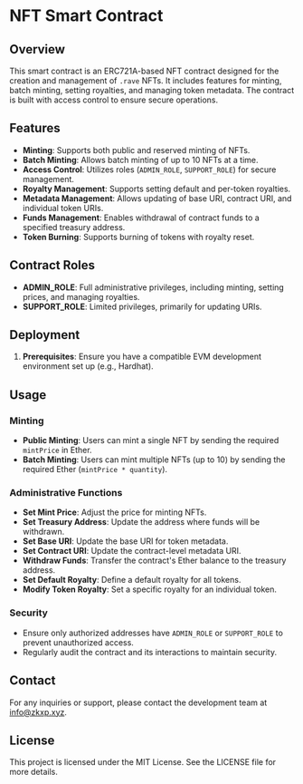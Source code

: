# NFT Smart Contract

## Overview

This smart contract is an ERC721A-based NFT contract designed for the creation and management of `.rave` NFTs. It includes features for minting, batch minting, setting royalties, and managing token metadata.
The contract is built with access control to ensure secure operations.

## Features

- **Minting**: Supports both public and reserved minting of NFTs.
- **Batch Minting**: Allows batch minting of up to 10 NFTs at a time.
- **Access Control**: Utilizes roles (`ADMIN_ROLE`, `SUPPORT_ROLE`) for secure management.
- **Royalty Management**: Supports setting default and per-token royalties.
- **Metadata Management**: Allows updating of base URI, contract URI, and individual token URIs.
- **Funds Management**: Enables withdrawal of contract funds to a specified treasury address.
- **Token Burning**: Supports burning of tokens with royalty reset.

## Contract Roles

- **ADMIN_ROLE**: Full administrative privileges, including minting, setting prices, and managing royalties.
- **SUPPORT_ROLE**: Limited privileges, primarily for updating URIs.

## Deployment

1. **Prerequisites**: Ensure you have a compatible EVM development environment set up (e.g., Hardhat).

## Usage

### Minting

- **Public Minting**: Users can mint a single NFT by sending the required `mintPrice` in Ether.
- **Batch Minting**: Users can mint multiple NFTs (up to 10) by sending the required Ether (`mintPrice * quantity`).

### Administrative Functions

- **Set Mint Price**: Adjust the price for minting NFTs.
- **Set Treasury Address**: Update the address where funds will be withdrawn.
- **Set Base URI**: Update the base URI for token metadata.
- **Set Contract URI**: Update the contract-level metadata URI.
- **Withdraw Funds**: Transfer the contract's Ether balance to the treasury address.
- **Set Default Royalty**: Define a default royalty for all tokens.
- **Modify Token Royalty**: Set a specific royalty for an individual token.

### Security

- Ensure only authorized addresses have `ADMIN_ROLE` or `SUPPORT_ROLE` to prevent unauthorized access.
- Regularly audit the contract and its interactions to maintain security.

## Contact

For any inquiries or support, please contact the development team at [info@zkxp.xyz](mailto:info@zkxp.xyz).

## License

This project is licensed under the MIT License. See the LICENSE file for more details.
